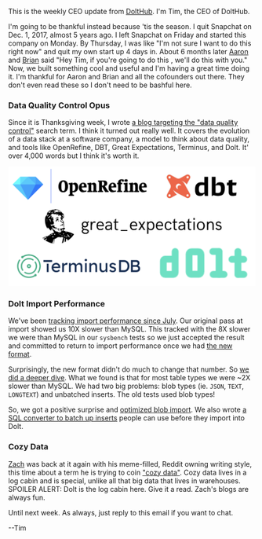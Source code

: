This is the weekly CEO update from [DoltHub](https://www.dolthub.com/). I'm Tim, the CEO of DoltHub. 

I'm going to be thankful instead because 'tis the season. I quit Snapchat on Dec. 1, 2017, almost 5 years ago. I left Snapchat on Friday and started this company on Monday. By Thursday, I was like "I'm not sure I want to do this right now" and quit my own start up 4 days in. About 6 months later [Aaron](https://www.dolthub.com/team/aaron) and [Brian](https://www.dolthub.com/team/brian) said "Hey Tim, if you're going to do this , we'll do this with you." Now, we built something cool and useful and I'm having a great time doing it. I'm thankful for Aaron and Brian and all the cofounders out there. They don't even read these so I don't need to be bashful here.

### Data Quality Control Opus

Since it is Thanksgiving week, I wrote [a blog targeting the "data quality control"]() search term. I think it turned out really well. It covers the evolution of a data stack at a software company, a model to think about data quality, and tools like OpenRefine, DBT, Great Expectations, Terminus, and Dolt. It' over 4,000 words but I think it's worth it.

[![Data Quality Control](../images/data-quality-control-tools.png)]()

### Dolt Import Performance

We've been [tracking import performance since July](https://www.dolthub.com/blog/2022-07-22-import-benchmarking/). Our original pass at import showed us 10X slower than MySQL. This tracked with the 8X slower we were than MySQL in our `sysbench` tests so we just accepted the result and committed to return to import performance once we had [the new format](https://www.dolthub.com/blog/2022-08-12-new-format-migraiton/).

Surprisingly, the new format didn't do much to change that number. So [we did a deeper dive](https://www.dolthub.com/blog/2022-11-21-import-perf/). What we found is that for most table types we were ~2X slower than MySQL. We had two big problems: blob types (ie. `JSON`, `TEXT`, `LONGTEXT`) and unbatched inserts. The old tests used blob types! 

So, we got a positive surprise and [optimized blob import](https://github.com/dolthub/dolt/pull/4825). We also wrote [a SQL converter to batch up inserts](https://github.com/max-hoffman/insert-batcher) people can use before they import into Dolt.

### Cozy Data

[Zach](https://www.dolthub.com/team/zach) was back at it again with his meme-filled, Reddit owning writing style, this time about a term he is trying to coin ["cozy data"](https://www.dolthub.com/blog/2022-11-18-cozy-data/). Cozy data lives in a log cabin and is special, unlike all that big data that lives in warehouses. SPOILER ALERT: Dolt is the log cabin here. Give it a read. Zach's blogs are always fun.

Until next week. As always, just reply to this email if you want to chat.

--Tim
